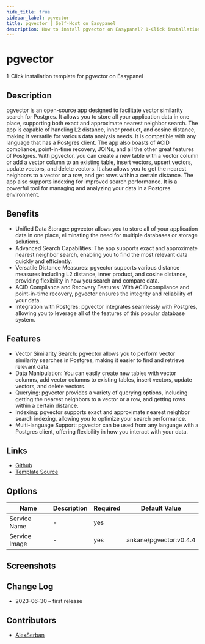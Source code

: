 ```yaml
---
hide_title: true
sidebar_label: pgvector
title: pgvector | Self-Host on Easypanel
description: How to install pgvector on Easypanel? 1-Click installation template for pgvector on Easypanel
---
```


<!-- generated -->

# pgvector

1-Click installation template for pgvector on Easypanel

## Description

pgvector is an open-source app designed to facilitate vector similarity search for Postgres. It allows you to store all your application data in one place, supporting both exact and approximate nearest neighbor search. The app is capable of handling L2 distance, inner product, and cosine distance, making it versatile for various data analysis needs. It is compatible with any language that has a Postgres client. The app also boasts of ACID compliance, point-in-time recovery, JOINs, and all the other great features of Postgres. With pgvector, you can create a new table with a vector column or add a vector column to an existing table, insert vectors, upsert vectors, update vectors, and delete vectors. It also allows you to get the nearest neighbors to a vector or a row, and get rows within a certain distance. The app also supports indexing for improved search performance. It is a powerful tool for managing and analyzing your data in a Postgres environment.

## Benefits

- Unified Data Storage: pgvector allows you to store all of your application data in one place, eliminating the need for multiple databases or storage solutions.
- Advanced Search Capabilities: The app supports exact and approximate nearest neighbor search, enabling you to find the most relevant data quickly and efficiently.
- Versatile Distance Measures: pgvector supports various distance measures including L2 distance, inner product, and cosine distance, providing flexibility in how you search and compare data.
- ACID Compliance and Recovery Features: With ACID compliance and point-in-time recovery, pgvector ensures the integrity and reliability of your data.
- Integration with Postgres: pgvector integrates seamlessly with Postgres, allowing you to leverage all of the features of this popular database system.

## Features

- Vector Similarity Search: pgvector allows you to perform vector similarity searches in Postgres, making it easier to find and retrieve relevant data.
- Data Manipulation: You can easily create new tables with vector columns, add vector columns to existing tables, insert vectors, update vectors, and delete vectors.
- Querying: pgvector provides a variety of querying options, including getting the nearest neighbors to a vector or a row, and getting rows within a certain distance.
- Indexing: pgvector supports exact and approximate nearest neighbor search indexing, allowing you to optimize your search performance.
- Multi-language Support: pgvector can be used from any language with a Postgres client, offering flexibility in how you interact with your data.

## Links

- [Github](https://github.com/pgvector/pgvector)
- [Template Source](https://github.com/easypanel-io/templates/tree/main/templates/pgvector)

## Options

Name | Description | Required | Default Value
-|-|-|-
Service Name | - | yes | 
Service Image | - | yes | ankane/pgvector:v0.4.4

## Screenshots


## Change Log

- 2023-06-30 – first release

## Contributors

- [AlexSerban](https://github.com/serban-alexandru)
